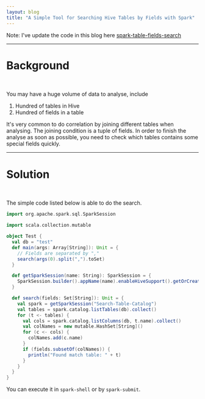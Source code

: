 ```yaml
---
layout: blog
title: "A Simple Tool for Searching Hive Tables by Fields with Spark"
---
```


Note: I've update the code in this blog here [spark-table-fields-search](https://github.com/secfree/spark-table-fields-search)

---

# Background

<br />

You may have a huge volume of data to analyse, include

1. Hundred of tables in Hive
1. Hundred of fields in a table

It's very common to do correlation by joining different tables when analysing. The joining condition is a tuple of fields. In order to finish the analyse as soon as possible, you need to check which tables contains some special fields quickly.

---

# Solution

<br />

The simple code listed below is able to do the search.

```scala
import org.apache.spark.sql.SparkSession

import scala.collection.mutable

object Test {
  val db = "test"
  def main(args: Array[String]): Unit = {
    // Fields are separated by ","
    search(args(0).split(",").toSet)
  }

  def getSparkSession(name: String): SparkSession = {
    SparkSession.builder().appName(name).enableHiveSupport().getOrCreate()
  }

  def search(fields: Set[String]): Unit = {
    val spark = getSparkSession("Search-Table-Catalog")
    val tables = spark.catalog.listTables(db).collect()
    for (t <- tables) {
      val cols = spark.catalog.listColumns(db, t.name).collect()
      val colNames = new mutable.HashSet[String]()
      for (c <- cols) {
        colNames.add(c.name)
      }
      if (fields.subsetOf(colNames)) {
        println("Found match table: " + t)
      }
    }
  }
}
```

You can execute it in `spark-shell` or by `spark-submit`.
